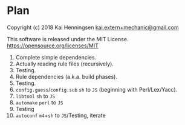 # Plan

Copyright (c) 2018 Kai Henningsen <kai.extern+mechanic@gmail.com>

This software is released under the MIT License.
https://opensource.org/licenses/MIT

1. Complete simple dependencies.
1. Actually reading rule files (recursively).
1. Testing.
1. Rule dependencies (a.k.a. build phases).
1. Testing.
1. `config.guess`/`config.sub` `sh` to `JS` (beginning with Perl/Lex/Yacc).
1. `libtool` `sh` to `JS`
1. `automake` `perl` to `JS`
1. Testing
1. `autoconf` `m4`+`sh` to `JS`/Testing, iterate

